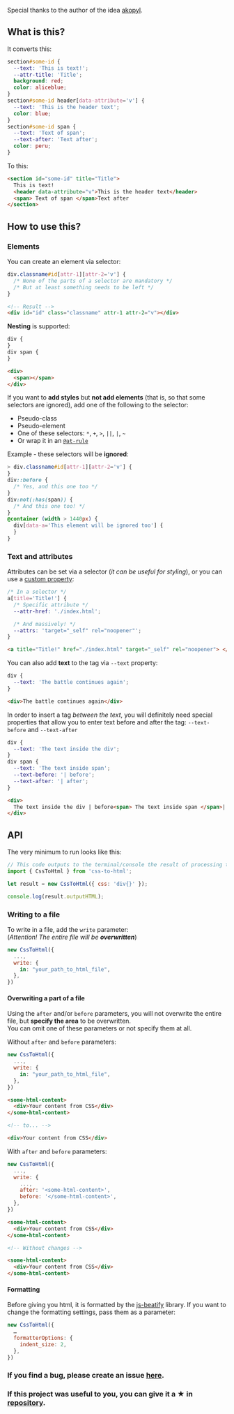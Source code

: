 Special thanks to the author of the idea [akopyl](https://github.com/anatolykopyl).

## What is this?

It converts this:

```css
section#some-id {
  --text: 'This is text!';
  --attr-title: 'Title';
  background: red;
  color: aliceblue;
}
section#some-id header[data-attribute='v'] {
  --text: 'This is the header text';
  color: blue;
}
section#some-id span {
  --text: 'Text of span';
  --text-after: 'Text after';
  color: peru;
}
```

To this:

```html
<section id="some-id" title="Title">
  This is text!
  <header data-attribute="v">This is the header text</header>
  <span> Text of span </span>Text after
</section>
```

## How to use this?

### Elements

You can create an element via selector:

```css
div.classname#id[attr-1][attr-2='v'] {
  /* None of the parts of a selector are mandatory */
  /* But at least something needs to be left */
}
```

```html
<!-- Result -->
<div id="id" class="classname" attr-1 attr-2="v"></div>
```

**Nesting** is supported:

```css
div {
}
div span {
}
```

```html
<div>
  <span></span>
</div>
```

If you want to **add styles** but **not add elements** (that is, so that some selectors are ignored), add one of the following to the selector:

- Pseudo-class
- Pseudo-element
- One of these selectors: `*`, `+`, `>`, `||`, `|`, `~`
- Or wrap it in an [`@at-rule`](https://developer.mozilla.org/en-US/docs/Web/CSS/At-rule)

Example - these selectors will be **ignored**:

```css
> div.classname#id[attr-1][attr-2='v'] {
}
div::before {
  /* Yes, and this one too */
}
div:not(:has(span)) {
  /* And this one too! */
}
@container (width > 1440px) {
  div[data-a='This element will be ignored too'] {
  }
}
```

### Text and attributes

Attributes can be set via a selector (_it can be useful for styling_), or you can use a [custom property](https://developer.mozilla.org/en-US/docs/Web/CSS/--*):

```css
/* In a selector */
a[title='Title!'] {
  /* Specific attribute */
  --attr-href: './index.html';

  /* And massively! */
  --attrs: 'target="_self" rel="noopener"';
}
```

```html
<a title="Title!" href="./index.html" target="_self" rel="noopener"> </a>
```

You can also add **text** to the tag via `--text` property:

```css
div {
  --text: 'The battle continues again';
}
```

```html
<div>The battle continues again</div>
```

In order to insert a tag _between the text_, you will definitely need special properties that allow you to enter text before and after the tag: `--text-before` and `--text-after`

```css
div {
  --text: 'The text inside the div';
}
div span {
  --text: 'The text inside span';
  --text-before: '| before';
  --text-after: '| after';
}
```

```html
<div>
  The text inside the div | before<span> The text inside span </span>| after
</div>
```

## API

The very minimum to run looks like this:

```js
// This code outputs to the terminal/console the result of processing the simplest CSS from the single tag.
import { CssToHtml } from 'css-to-html';

let result = new CssToHtml({ css: 'div{}' });

console.log(result.outputHTML);
```

### Writing to a file

To write in a file, add the `write` parameter:
<br>
(_Attention! The entire file will be **overwritten**_)

```js
new CssToHtml({
  ...,
  write: {
    in: "your_path_to_html_file",
  },
})
```

#### Overwriting a part of a file

Using the `after` and/or `before` parameters, you will not overwrite the entire file, but **specify the area** to be overwritten.
<br>
You can omit one of these parameters or not specify them at all.

Without `after` and `before` parameters:

```js
new CssToHtml({
  ...,
  write: {
    in: "your_path_to_html_file",
  },
})
```

```html
<some-html-content>
  <div>Your content from CSS</div>
</some-html-content>

<!-- to... -->

<div>Your content from CSS</div>
```

With `after` and `before` parameters:

```js
new CssToHtml({
  ...,
  write: {
    ...,
    after: '<some-html-content>',
    before: '</some-html-content>',
  },
})
```

```html
<some-html-content>
  <div>Your content from CSS</div>
</some-html-content>

<!-- Without changes -->

<some-html-content>
  <div>Your content from CSS</div>
</some-html-content>
```

#### Formatting

Before giving you html, it is formatted by the [js-beatify](https://github.com/beautifier/js-beautify) library.
If you want to change the formatting settings, pass them as a parameter:

```js
new CssToHtml({
  …
  formatterOptions: {
    indent_size: 2,
  },
})
```

### If you find a bug, please create an issue [here](https://github.com/Ulyanov-programmer/css-to-html/issues).

### If this project was useful to you, you can give it a ★ in [repository](https://github.com/Ulyanov-programmer/css-to-html).
